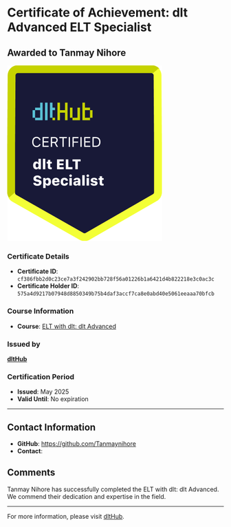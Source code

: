
# Certificate of Achievement: dlt Advanced ELT Specialist

## Awarded to **Tanmay Nihore**

![Course Image](../badges/dlt_ELT_specialist.png)

### Certificate Details
- **Certificate ID**: `cf386fbb2d0c23ce7a3f242902bb728f56a01226b1a6421d4b822218e3c0ac3c`
- **Certificate Holder ID**: `575a4d9217b07948d8850349b75b4daf3accf7ca8e0abd40e5061eeaaa70bfcb`

### Course Information
- **Course**: [ELT with dlt: dlt Advanced](https://github.com/dlt-hub/dlthub-education/tree/main/courses/dlt_advanced_2025)

### Issued by
[**dltHub**](https://dlthub.com/) 

### Certification Period
- **Issued**: May 2025
- **Valid Until**: No expiration

---

## Contact Information
- **GitHub**: https://github.com/Tanmaynihore
- **Contact**: 

## Comments
Tanmay Nihore has successfully completed the ELT with dlt: dlt Advanced. We commend their dedication and expertise in the field.

---

For more information, please visit [dltHub](https://dlthub.com/).
    